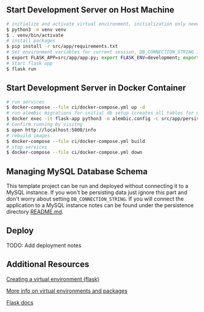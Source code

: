 ## Start Development Server on Host Machine

```bash
# initialize and activate virtual environment, initialization only needs to be run once.
$ python3 -m venv venv
$ . venv/bin/activate
# install packages
$ pip install -r src/app/requirements.txt
# Set environment variables for current session, DB_CONNECTION_STRING is optional
$ export FLASK_APP=src/app/app.py; export FLASK_ENV=development; export FLASK_DEBUG=0; export APP_ENV=development; export DB_CONNECTION_STRING=mysql+mysqldb://root:password@localhost:3306/flask?ssl=true;
# Start flask app
$ flask run
```

## Start Development Server in Docker Container

```bash
# run services
$ docker-compose --file ci/docker-compose.yml up -d
# run alembic migrations for initial db setup (creates all tables for migrations in versions directory, src>app>persistence>migrations>versions)
$ docker exec -it flask-app python3 -m alembic.config -c src/app/persistence/migrations/alembic.ini upgrade head
# Confirm running by visitng
$ open http://localhost:5000/info
# rebuild images 
$ docker-compose --file ci/docker-compose.yml build
# stop services 
$ docker-compose --file ci/docker-compose.yml down
```

## Managing MySQL Database Schema

This template project can be run and deployed without connecting it to a MySQL instance. If you won't be persisting data just ignore this part and don't worry about setting `DB_CONNECTION_STRING`. If you will connect the application to a MySQL instance notes can be found under the persistence directory [README.md](../src/app/persistence/README.md).

## Deploy

TODO: Add deployment notes

## Additional Resources
[Creating a virtual environment (flask)](https://flask.palletsprojects.com/en/1.1.x/installation/#create-an-environment)

[More info on virtual environments and packages](https://docs.python.org/3.8/tutorial/venv.html)

[Flask docs](https://flask.palletsprojects.com/en/1.1.x/)